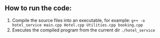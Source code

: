 ## How to run the code:
1. Compile the source files into an executable, for example:
`g++ -o hotel_service main.cpp Hotel.cpp Utilities.cpp booking.cpp`
2. Executes the compiled program from the current dir
`./hotel_service`
